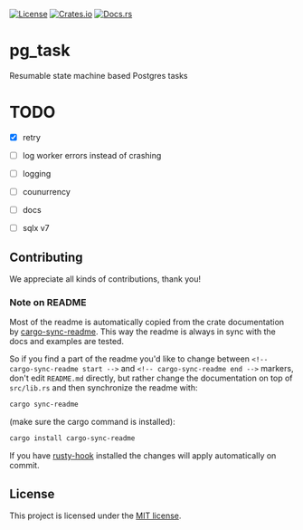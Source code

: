 [![License](https://img.shields.io/crates/l/pg_task.svg)](https://choosealicense.com/licenses/mit/)
[![Crates.io](https://img.shields.io/crates/v/pg_task.svg)](https://crates.io/crates/pg_task)
[![Docs.rs](https://docs.rs/pg_task/badge.svg)](https://docs.rs/pg_task)

<!-- cargo-sync-readme start -->

# pg_task

Resumable state machine based Postgres tasks

# TODO
- [x] retry
- [ ] log worker errors instead of crashing
- [ ] logging
- [ ] counurrency
- [ ] docs
- [ ] sqlx v7


<!-- cargo-sync-readme end -->

## Contributing

We appreciate all kinds of contributions, thank you!


### Note on README

Most of the readme is automatically copied from the crate documentation by [cargo-sync-readme][].
This way the readme is always in sync with the docs and examples are tested.

So if you find a part of the readme you'd like to change between `<!-- cargo-sync-readme start -->`
and `<!-- cargo-sync-readme end -->` markers, don't edit `README.md` directly, but rather change
the documentation on top of `src/lib.rs` and then synchronize the readme with:
```bash
cargo sync-readme
```
(make sure the cargo command is installed):
```bash
cargo install cargo-sync-readme
```

If you have [rusty-hook] installed the changes will apply automatically on commit.


## License

This project is licensed under the [MIT license](LICENSE).

[cargo-sync-readme]: https://github.com/phaazon/cargo-sync-readme
[rusty-hook]: https://github.com/swellaby/rusty-hook
